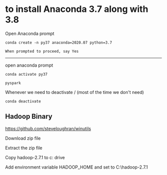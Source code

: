 # to install Anaconda 3.7 along with 3.8

Open Anaconda prompt

```
conda create -n py37 anaconda=2020.07 python=3.7

When prompted to proceed, say Yes
```

----

open anaconda prompt

```
conda activate py37

pyspark
```




Whenever we need to deactivate / (most of the time we don't need)

```
conda deactivate
```


## Hadoop Binary 

https://github.com/steveloughran/winutils

Download zip file


Extract the zip file

Copy hadoop-2.7.1 to c: drive

Add environment variable HADOOP_HOME and set to C:\hadoop-2.7.1


